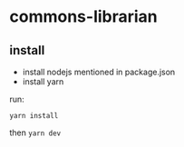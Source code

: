 # commons-librarian


## install

- install nodejs mentioned in package.json
- install yarn

run:

`yarn install`


then `yarn dev`